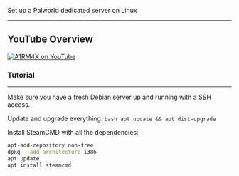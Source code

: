 Set up a Palworld dedicated server on Linux

---

## YouTube Overview

[![A1RM4X on YouTube](http://img.youtube.com/vi/0TjFLk_lP6c/0.jpg)](https://youtu.be/0TjFLk_lP6c "Setup a dedicated Palworld server wit A1RM4X")

### Tutorial
---

Make sure you have a fresh Debian server up and running with a SSH access.

Update and upgrade everything:
```bash apt update && apt dist-upgrade```

Install SteamCMD with all the dependencies:
```bash apt install software-properties-common
apt-add-repository non-free
dpkg --add-architecture i386
apt update
apt install steamcmd
```
